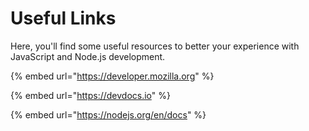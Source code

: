 # Useful Links

Here, you'll find some useful resources to better your experience with JavaScript and Node.js development.

{% embed url="https://developer.mozilla.org" %}

{% embed url="https://devdocs.io" %}

{% embed url="https://nodejs.org/en/docs" %}

